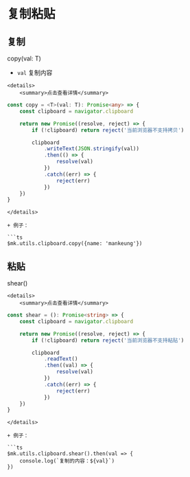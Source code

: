 # 复制粘贴

## 复制

copy(val: T)

+ `val` 复制内容

```mdx-code-block
<details>
    <summary>点击查看详情</summary>
```

```ts title="@/src/utils/clipboard.ts"
const copy = <T>(val: T): Promise<any> => {
	const clipboard = navigator.clipboard

	return new Promise((resolve, reject) => {
		if (!clipboard) return reject('当前浏览器不支持拷贝')

		clipboard
			.writeText(JSON.stringify(val))
			.then(() => {
				resolve(val)
			})
			.catch((err) => {
				reject(err)
			})
	})
}
```

```mdx-code-block
</details>

+ 例子：

```ts
$mk.utils.clipboard.copy({name: 'mankeung'})
```

## 粘贴

shear()


```mdx-code-block
<details>
    <summary>点击查看详情</summary>
```

```ts title="@/src/utils/clipboard.ts"
const shear = (): Promise<string> => {
	const clipboard = navigator.clipboard

	return new Promise((resolve, reject) => {
		if (!clipboard) return reject('当前浏览器不支持粘贴')

		clipboard
			.readText()
			.then((val) => {
				resolve(val)
			})
			.catch((err) => {
				reject(err)
			})
	})
}
```

```mdx-code-block
</details>

+ 例子：

```ts
$mk.utils.clipboard.shear().then(val => {
    console.log(`复制的内容：${val}`)
})
```
